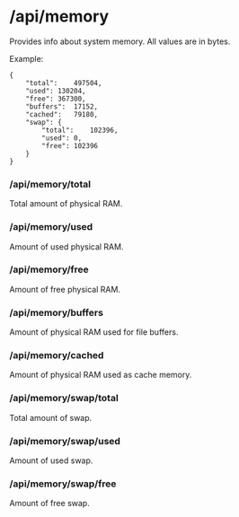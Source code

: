 # /api/memory

Provides info about system memory. All values are in bytes.

Example:
```
{
	"total":	497504,
	"used":	130204,
	"free":	367300,
	"buffers":	17152,
	"cached":	79180,
	"swap":	{
		"total":	102396,
		"used":	0,
		"free":	102396
	}
}
```

### /api/memory/total

Total amount of physical RAM.

### /api/memory/used

Amount of used physical RAM.

### /api/memory/free

Amount of free physical RAM.

### /api/memory/buffers

Amount of physical RAM used for file buffers.

### /api/memory/cached

Amount of physical RAM used as cache memory.

### /api/memory/swap/total

Total amount of swap.

### /api/memory/swap/used

Amount of used swap.

### /api/memory/swap/free

Amount of free swap.
